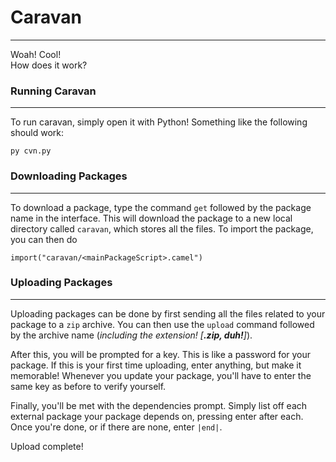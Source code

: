 # Caravan
---
Woah! Cool!<br/>
How does it work?

### Running Caravan
---

To run caravan, simply open it with Python! Something like the following should work:

`py cvn.py`

### Downloading Packages
---

To download a package, type the command `get` followed by the package name in the interface. This will download the package to a new local directory called `caravan`, which stores all the files. To import the package, you can then do
```camel
import("caravan/<mainPackageScript>.camel")
```

### Uploading Packages
---

Uploading packages can be done by first sending all the files related to your package to a `zip` archive. You can then use the `upload` command followed by the archive name (*including the extension! [**.zip, duh!**]*).

After this, you will be prompted for a key. This is like a password for your package. If this is your first time uploading, enter anything, but make it memorable! Whenever you update your package, you'll have to enter the same key as before to verify yourself.

Finally, you'll be met with the dependencies prompt. Simply list off each external package your package depends on, pressing enter after each. Once you're done, or if there are none, enter `|end|`.

Upload complete!

